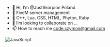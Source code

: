 - 👋 Hi, I’m @JustSkorpion Poland
- 👀 FiveM server management
- 🌱 C++, Lua, CSS, HTML, Phyton, Ruby
- 💞️ I’m looking to collaborate on ...
- 📫 How to reach me code.szymon@gmail.com

![JavaScript](https://cdn.jsdelivr.net/gh/devicons/devicon/icons/javascript/javascript-original.svg)

<!---
JustSkorpion/JustSkorpion is a ✨ special ✨ repository because its `README.md` (this file) appears on your GitHub profile.
You can click the Preview link to take a look at your changes.
--->
